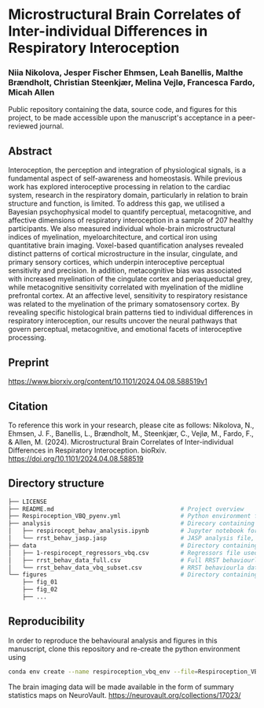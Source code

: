 # Microstructural Brain Correlates of Inter-individual Differences in Respiratory Interoception  
### Niia Nikolova, Jesper Fischer Ehmsen, Leah Banellis, Malthe Brændholt, Christian Steenkjær, Melina Vejlø, Francesca Fardo, Micah Allen

Public repository containing the data, source code, and figures for this project, to be made accessible upon the manuscript's acceptance in a peer-reviewed journal.


## Abstract
Interoception, the perception and integration of physiological signals, is a fundamental aspect of self-awareness and homeostasis. While previous work has explored interoceptive processing in relation to the cardiac system, research in the respiratory domain, particularly in relation to brain structure and function, is limited. To address this gap, we utilised a Bayesian psychophysical model to quantify perceptual, metacognitive, and affective dimensions of respiratory interoception in a sample of 207 healthy participants. We also measured individual whole-brain microstructural indices of myelination, myeloarchitecture, and cortical iron using quantitative brain imaging. Voxel-based quantification analyses revealed distinct patterns of cortical microstructure in the insular, cingulate, and primary sensory cortices, which underpin interoceptive perceptual sensitivity and precision. In addition, metacognitive bias was associated with increased myelination of the cingulate cortex and periaqueductal grey, while metacognitive sensitivity correlated with myelination of the midline prefrontal cortex. At an affective level, sensitivity to respiratory resistance was related to the myelination of the primary somatosensory cortex. By revealing specific histological brain patterns tied to individual differences in respiratory interoception, our results uncover the neural pathways that govern perceptual, metacognitive, and emotional facets of interoceptive processing.


## Preprint
https://www.biorxiv.org/content/10.1101/2024.04.08.588519v1

## Citation
To reference this work in your research, please cite as follows:
Nikolova, N., Ehmsen, J. F., Banellis, L., Brændholt, M., Steenkjær, C., Vejlø, M., Fardo, F., & Allen, M. (2024). Microstructural Brain Correlates of Inter-individual Differences in Respiratory Interoception. bioRxiv. https://doi.org/10.1101/2024.04.08.588519


## Directory structure
```bash
├── LICENSE
├── README.md                                    # Project overview
├── Respiroception_VBQ_pyenv.yml                 # Python environment file, listing all necessary packages for reproducibility   
├── analysis                                     # Direcory containing behavioural analysis code
│   ├── respirocept_behav_analysis.ipynb         # Jupyter notebook for reproduction of behavioural RRST analysis 
│   └── rrst_behav_jasp.jasp                     # JASP analysis file, for rmANOVA of unpleasantness ratings
├── data                                         # Directory containing pre-processed behavioural RRST data
│   ├── 1-respirocept_regressors_vbq.csv         # Regressors file used for the VBQ analysis
│   ├── rrst_behav_data_full.csv                 # Full RRST behaviourla data (before exclusions)
│   └── rrst_behav_data_vbq_subset.csv           # RRST behaviourla data (after exclusions)
└── figures                                      # Directory containing figure for the pubication
    ├── fig_01
    ├── fig_02
    ├── ...
```


## Reproducibility
In order to reproduce the behavioural analysis and figures in this manuscript, clone this repository and re-create the python environment using
```bash
conda env create --name respiroception_vbq_env --file=Respiroception_VBQ_pyenv.yml
```
The brain imaging data will be made available in the form of summary statistics maps on NeuroVault.
https://neurovault.org/collections/17023/


